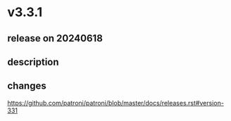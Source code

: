 # v3.3.1

## release on 20240618
## description
## changes
<a href="https://github.com/patroni/patroni/blob/master/docs/releases.rst#version-331">https://github.com/patroni/patroni/blob/master/docs/releases.rst#version-331</a>

